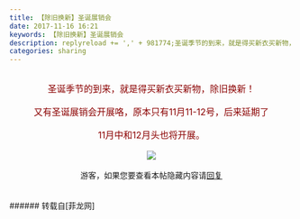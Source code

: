 ```yaml
---
title: 【除旧换新】圣诞展销会
date: 2017-11-16 16:21
keywords: 【除旧换新】圣诞展销会
description: replyreload += ',' + 981774;圣诞季节的到来，就是得买新衣买新物，除旧换新！又有圣诞展销会开展咯，原本只有11月11-12号，后来延期了11月中和12月头也将开展。游客，如果您要查看本帖隐藏内容请回复
categories: sharing
---
```

<td class="t_f" id="postmessage_981774">

<script type="6c17820305216880bcc876bf-text/javascript">replyreload += ',' + 981774;</script><div align="center"><img alt="" border="0" class="zoom" data-cf-modified-6c17820305216880bcc876bf-="" file="http://gifs.51gif.com/20161212/e11d0a7d32f6407e914b55c337c9a06a.gif" id="aimg_Sp03o" lazyloadthumb="1" onclick="" onmouseover="" src="http://gifs.51gif.com/20161212/e11d0a7d32f6407e914b55c337c9a06a.gif"/></div><br/>
<div align="center"><font size="3"><font color="#8b0000">圣诞季节的到来，就是得买新衣买新物，除旧换新！</font></font></div><br/>
<div align="center"><font size="3"><font color="#8b0000">又有圣诞展销会开展咯，原本只有11月11-12号，后来延期了</font></font></div><br/>
<div align="center"><font size="3"><font color="#8b0000">11月中和12月头也将开展。</font></font></div><br/>
<div align="center">

<img aid="678466" data-cf-modified-6c17820305216880bcc876bf-="" file="data/attachment/forum/201711/16/155753p2856tr74ci7ul6z.jpg.thumb.jpg" id="aimg_678466" inpost="1" onclick="" onmouseover="" src="http://www.flw.ph/data/attachment/forum/201711/16/155753p2856tr74ci7ul6z.jpg" style="cursor:pointer" zoomfile="data/attachment/forum/201711/16/155753p2856tr74ci7ul6z.jpg"/>


</div><br/>
<div align="center"><div class="locked">游客，如果您要查看本帖隐藏内容请<a data-cf-modified-6c17820305216880bcc876bf-="" href="forum.php?mod=post&amp;action=reply&amp;fid=47&amp;tid=286564" onclick="if (!window.__cfRLUnblockHandlers) return false; showWindow('reply', this.href)">回复</a></div></div><br/>
<br/>
</td>
###### 转载自[菲龙网]